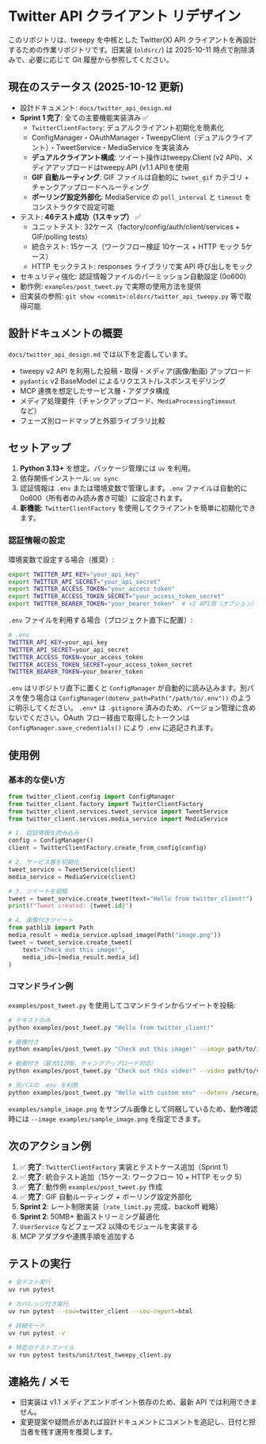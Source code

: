 # Twitter API クライアント リデザイン

このリポジトリは、tweepy を中核とした Twitter(X) API クライアントを再設計するための作業リポジトリです。旧実装 (`oldsrc/`) は 2025-10-11 時点で削除済みで、必要に応じて Git 履歴から参照してください。

## 現在のステータス (2025-10-12 更新)
- 設計ドキュメント: `docs/twitter_api_design.md`
- **Sprint 1 完了**: 全ての主要機能実装済み ✅
  - `TwitterClientFactory`: デュアルクライアント初期化を簡素化
  - ConfigManager・OAuthManager・TweepyClient（デュアルクライアント）・TweetService・MediaService を実装済み
  - **デュアルクライアント構成**: ツイート操作はtweepy.Client (v2 API)、メディアアップロードはtweepy.API (v1.1 API)を使用
  - **GIF 自動ルーティング**: GIF ファイルは自動的に `tweet_gif` カテゴリ + チャンクアップロードへルーティング
  - **ポーリング設定外部化**: MediaService の `poll_interval` と `timeout` をコンストラクタで設定可能
- テスト: **46テスト成功（1スキップ）** ✅
  - ユニットテスト: 32ケース（factory/config/auth/client/services + GIF/polling tests）
  - 統合テスト: 15ケース（ワークフロー検証 10ケース + HTTP モック 5ケース）
  - HTTP モックテスト: responses ライブラリで実 API 呼び出しをモック
- セキュリティ強化: 認証情報ファイルのパーミッション自動設定 (0o600)
- 動作例: `examples/post_tweet.py` で実際の使用方法を提供
- 旧実装の参照: `git show <commit>:oldsrc/twitter_api_tweepy.py` 等で取得可能

## 設計ドキュメントの概要
`docs/twitter_api_design.md` では以下を定義しています。
- tweepy v2 API を利用した投稿・取得・メディア(画像/動画) アップロード
- `pydantic` v2 BaseModel によるリクエスト/レスポンスモデリング
- MCP 連携を想定したサービス層・アダプタ構成
- メディア処理要件（チャンクアップロード、`MediaProcessingTimeout` など）
- フェーズ別ロードマップと外部ライブラリ比較

## セットアップ
1. **Python 3.13+** を想定。パッケージ管理には `uv` を利用。
2. 依存関係インストール: `uv sync`
3. 認証情報は `.env` または環境変数で管理します。`.env` ファイルは自動的に0o600（所有者のみ読み書き可能）に設定されます。
4. **新機能**: `TwitterClientFactory` を使用してクライアントを簡単に初期化できます。

### 認証情報の設定
環境変数で設定する場合（推奨）:
```bash
export TWITTER_API_KEY="your_api_key"
export TWITTER_API_SECRET="your_api_secret"
export TWITTER_ACCESS_TOKEN="your_access_token"
export TWITTER_ACCESS_TOKEN_SECRET="your_access_token_secret"
export TWITTER_BEARER_TOKEN="your_bearer_token"  # v2 API用（オプション）
```

`.env` ファイルを利用する場合（プロジェクト直下に配置）:
```bash
# .env
TWITTER_API_KEY=your_api_key
TWITTER_API_SECRET=your_api_secret
TWITTER_ACCESS_TOKEN=your_access_token
TWITTER_ACCESS_TOKEN_SECRET=your_access_token_secret
TWITTER_BEARER_TOKEN=your_bearer_token
```

`.env` はリポジトリ直下に置くと `ConfigManager` が自動的に読み込みます。別パスを使う場合は `ConfigManager(dotenv_path=Path("/path/to/.env"))` のように明示してください。 `.env*` は `.gitignore` 済みのため、バージョン管理に含めないでください。OAuth フロー経由で取得したトークンは `ConfigManager.save_credentials()` により `.env` に追記されます。

## 使用例

### 基本的な使い方

```python
from twitter_client.config import ConfigManager
from twitter_client.factory import TwitterClientFactory
from twitter_client.services.tweet_service import TweetService
from twitter_client.services.media_service import MediaService

# 1. 認証情報を読み込み
config = ConfigManager()
client = TwitterClientFactory.create_from_config(config)

# 2. サービス層を初期化
tweet_service = TweetService(client)
media_service = MediaService(client)

# 3. ツイートを投稿
tweet = tweet_service.create_tweet(text="Hello from twitter_client!")
print(f"Tweet created: {tweet.id}")

# 4. 画像付きツイート
from pathlib import Path
media_result = media_service.upload_image(Path("image.png"))
tweet = tweet_service.create_tweet(
    text="Check out this image!",
    media_ids=[media_result.media_id]
)
```

### コマンドライン例

`examples/post_tweet.py` を使用してコマンドラインからツイートを投稿:

```bash
# テキストのみ
python examples/post_tweet.py "Hello from twitter_client!"

# 画像付き
python examples/post_tweet.py "Check out this image!" --image path/to/image.png

# 動画付き（最大512MB、チャンクアップロード対応）
python examples/post_tweet.py "Check out this video!" --video path/to/video.mp4

# 別パスの .env を利用
python examples/post_tweet.py "Hello with custom env" --dotenv /secure/path/.env
```

`examples/sample_image.png` をサンプル画像として同梱しているため、動作確認時には `--image examples/sample_image.png` を指定できます。

## 次のアクション例
1. ✅ **完了**: `TwitterClientFactory` 実装とテストケース追加（Sprint 1）
2. ✅ **完了**: 統合テスト追加（15ケース: ワークフロー 10 + HTTP モック 5）
3. ✅ **完了**: 動作例 `examples/post_tweet.py` 作成
4. ✅ **完了**: GIF 自動ルーティング + ポーリング設定外部化
5. **Sprint 2**: レート制限実装（`rate_limit.py` 完成、backoff 戦略）
6. **Sprint 2**: 50MB+ 動画ストリーミング最適化
7. `UserService` などフェーズ2 以降のモジュールを実装する
8. MCP アダプタや連携手順を追加する

## テストの実行
```bash
# 全テスト実行
uv run pytest

# カバレッジ付き実行
uv run pytest --cov=twitter_client --cov-report=html

# 詳細モード
uv run pytest -v

# 特定のテストファイル
uv run pytest tests/unit/test_tweepy_client.py
```

## 連絡先 / メモ
- 旧実装は v1.1 メディアエンドポイント依存のため、最新 API では利用できません。
- 変更提案や疑問点があれば設計ドキュメントにコメントを追記し、日付と担当者を残す運用を推奨します。
